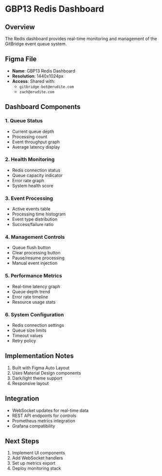 # GBP13 Redis Dashboard

## Overview
The Redis dashboard provides real-time monitoring and management of the GitBridge event queue system.

## Figma File
- **Name**: GBP13 Redis Dashboard
- **Resolution**: 1440x1024px
- **Access**: Shared with:
  * `gitbridge-bot@erudite.com`
  * `zach@erudite.com`

## Dashboard Components

### 1. Queue Status
- Current queue depth
- Processing count
- Event throughput graph
- Average latency display

### 2. Health Monitoring
- Redis connection status
- Queue capacity indicator
- Error rate graph
- System health score

### 3. Event Processing
- Active events table
- Processing time histogram
- Event type distribution
- Success/failure ratio

### 4. Management Controls
- Queue flush button
- Clear processing button
- Pause/resume processing
- Manual event injection

### 5. Performance Metrics
- Real-time latency graph
- Queue depth trend
- Error rate timeline
- Resource usage stats

### 6. System Configuration
- Redis connection settings
- Queue size limits
- Timeout values
- Retry policy

## Implementation Notes
1. Built with Figma Auto Layout
2. Uses Material Design components
3. Dark/light theme support
4. Responsive layout

## Integration
- WebSocket updates for real-time data
- REST API endpoints for controls
- Prometheus metrics integration
- Grafana compatibility

## Next Steps
1. Implement UI components
2. Add WebSocket handlers
3. Set up metrics export
4. Deploy monitoring stack 